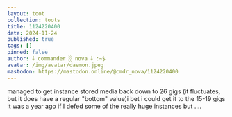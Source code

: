 ```yaml
---
layout: toot
collection: toots
title: 1124220400
date: 2024-11-24
published: true
tags: []
pinned: false
author: ⸸ commander ░ nova ⸸ :~$
avatar: /img/avatar/daemon.jpeg
mastodon: https://mastodon.online/@cmdr_nova/1124220400
---
```


managed to get instance stored media back down to 26 gigs (it fluctuates, but it does have a regular "bottom" value)i bet i could get it to the 15-19 gigs it was a year ago if I defed some of the really huge instances but ....
